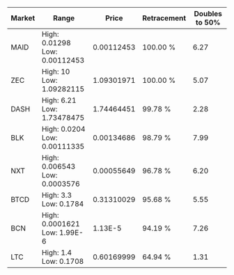 | Market | Range | Price| Retracement | Doubles to 50% |
| --- | --- | --- | --- | --- |
| MAID | High: 0.01298<br />Low: 0.00112453 | 0.00112453 | 100.00 % | 6.27 |
| ZEC | High: 10<br />Low: 1.09282115 | 1.09301971 | 100.00 % | 5.07 |
| DASH | High: 6.21<br />Low: 1.73478475 | 1.74464451 | 99.78 % | 2.28 |
| BLK | High: 0.0204<br />Low: 0.00111335 | 0.00134686 | 98.79 % | 7.99 |
| NXT | High: 0.006543<br />Low: 0.0003576 | 0.00055649 | 96.78 % | 6.20 |
| BTCD | High: 3.3<br />Low: 0.1784 | 0.31310029 | 95.68 % | 5.55 |
| BCN | High: 0.0001621<br />Low: 1.99E-6 | 1.13E-5 | 94.19 % | 7.26 |
| LTC | High: 1.4<br />Low: 0.1708 | 0.60169999 | 64.94 % | 1.31 |
